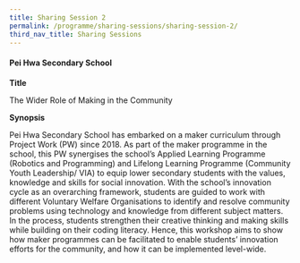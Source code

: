 ```yaml
---
title: Sharing Session 2
permalink: /programme/sharing-sessions/sharing-session-2/
third_nav_title: Sharing Sessions
---
```


#### Pei Hwa Secondary School

**Title**

The Wider Role of Making in the Community

**Synopsis**

Pei Hwa Secondary School has embarked on a maker curriculum through Project Work (PW) since 2018. As part of the maker programme in the school, this PW synergises the school’s Applied Learning Programme (Robotics and Programming) and Lifelong Learning Programme (Community Youth Leadership/ VIA) to equip lower secondary students with the values, knowledge and skills for social innovation. With the school’s innovation cycle as an overarching framework, students are guided to work with different Voluntary Welfare Organisations to identify and resolve community problems using technology and knowledge from different subject matters. In the process, students strengthen their creative thinking and making skills while building on their coding literacy. Hence, this workshop aims to show how maker programmes can be facilitated to enable students’ innovation efforts for the community, and how it can be implemented level-wide.
